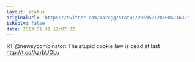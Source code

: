 ```yaml
---
layout: status
originalUrl: 'https://twitter.com/marcgg/status/296952728100421632'
isReply: false
date: 2013-01-31 12:07:02
---
```


RT @newsycombinator: The stupid cookie law is dead at last http://t.co/AzrbUOLu
